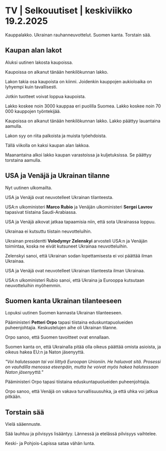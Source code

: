 # TV \| Selkouutiset \| keskiviikko 19.2.2025

Kauppalakko. Ukrainan rauhanneuvottelut. Suomen kanta. Torstain sää.

## Kaupan alan lakot

Aluksi uutinen lakosta kaupoissa.

Kaupoissa on alkanut tänään henkilökunnan lakko.

Lakon takia osa kaupoista on kiinni. Joidenkin kauppojen aukioloaika on lyhyempi kuin tavallisesti.

Jotkin tuotteet voivat loppua kaupoista.

Lakko koskee noin 3000 kauppaa eri puolilla Suomea. Lakko koskee noin 70 000 kauppojen työntekijää.

Kaupoissa on alkanut tänään henkilökunnan lakko. Lakko päättyy lauantaina aamulla.

Lakon syy on riita palkoista ja muista työehdoista.

Tällä viikolla on kaksi kaupan alan lakkoa.

Maanantaina alkoi lakko kaupan varastoissa ja kuljetuksissa. Se päättyy torstaina aamulla.

## USA ja Venäjä ja Ukrainan tilanne

Nyt uutinen ulkomailta.

USA ja Venäjä ovat neuvotelleet Ukrainan tilanteesta.

USA:n ulkoministeri **Marco Rubio** ja Venäjän ulkoministeri **Sergei Lavrov** tapasivat tiistaina Saudi-Arabiassa.

USA ja Venäjä aikovat jatkaa tapaamisia niin, että sota Ukrainassa loppuu.

Ukrainaa ei kutsuttu tiistain neuvotteluihin.

Ukrainan presidentti **Volodymyr Zelenskyi** arvosteli USA:n ja Venäjän toimintaa, koska ne eivät kutsuneet Ukrainaa neuvotteluihin.

Zelenskyi sanoi, että Ukrainan sodan lopettamisesta ei voi päättää ilman Ukrainaa.

USA ja Venäjä ovat neuvotelleet Ukrainan tilanteesta ilman Ukrainaa.

USA:n ulkoministeri Rubio sanoi, että Ukraina ja Eurooppa kutsutaan neuvotteluihin myöhemmin.

## Suomen kanta Ukrainan tilanteeseen

Lopuksi uutinen Suomen kannasta Ukrainan tilanteeseen.

Pääministeri **Petteri Orpo** tapasi tiistaina eduskuntapuolueiden puheenjohtajia. Keskustelujen aihe oli Ukrainan tilanne.

Orpo sanoo, että Suomen tavoitteet ovat ennallaan.

Suomen kanta on, että Ukrainalla pitää olla oikeus päättää omista asioista, ja oikeus hakea EU:n ja Naton jäsenyyttä.

*"Voi halutessaan tai voi liittyä Euroopan Unioniin. He haluavat sitä. Prosessi on vauhdilla menossa eteenpäin, mutta he voivat myös hakea halutessaan Naton jäsenyyttä."*

Pääministeri Orpo tapasi tiistaina eduskuntapuolueiden puheenjohtajia.

Orpo sanoo, että Venäjä on vakava turvallisuusuhka, ja että uhka voi jatkua pitkään.

## Torstain sää

Vielä sääennuste.

Sää lauhtuu ja pilvisyys lisääntyy. Lännessä ja etelässä pilvisyys vaihtelee.

Keski- ja Pohjois-Lapissa sataa vähän lunta.

